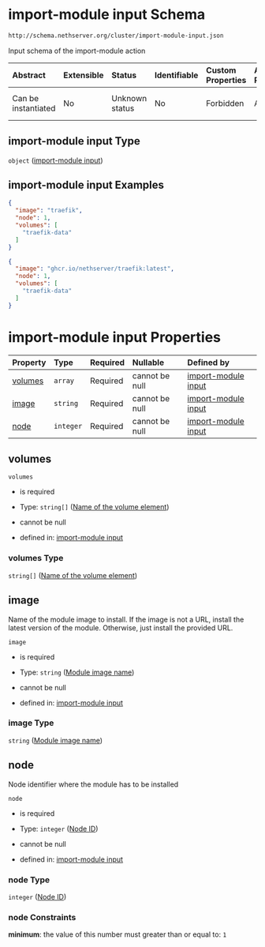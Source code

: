 # import-module input Schema

```txt
http://schema.nethserver.org/cluster/import-module-input.json
```

Input schema of the import-module action

| Abstract            | Extensible | Status         | Identifiable | Custom Properties | Additional Properties | Access Restrictions | Defined In                                                                          |
| :------------------ | :--------- | :------------- | :----------- | :---------------- | :-------------------- | :------------------ | :---------------------------------------------------------------------------------- |
| Can be instantiated | No         | Unknown status | No           | Forbidden         | Allowed               | none                | [import-module-input.json](cluster/import-module-input.json "open original schema") |

## import-module input Type

`object` ([import-module input](import-module-input-1.md))

## import-module input Examples

```json
{
  "image": "traefik",
  "node": 1,
  "volumes": [
    "traefik-data"
  ]
}
```

```json
{
  "image": "ghcr.io/nethserver/traefik:latest",
  "node": 1,
  "volumes": [
    "traefik-data"
  ]
}
```

# import-module input Properties

| Property            | Type      | Required | Nullable       | Defined by                                                                                                                                                                                         |
| :------------------ | :-------- | :------- | :------------- | :------------------------------------------------------------------------------------------------------------------------------------------------------------------------------------------------- |
| [volumes](#volumes) | `array`   | Required | cannot be null | [import-module input](import-module-input-1-properties-initial-volume-set-where-the-module-state-is-stored.md "http://schema.nethserver.org/cluster/import-module-input.json#/properties/volumes") |
| [image](#image)     | `string`  | Required | cannot be null | [import-module input](import-module-input-1-properties-module-image-name.md "http://schema.nethserver.org/cluster/import-module-input.json#/properties/image")                                     |
| [node](#node)       | `integer` | Required | cannot be null | [import-module input](import-module-input-1-properties-node-id.md "http://schema.nethserver.org/cluster/import-module-input.json#/properties/node")                                                |

## volumes



`volumes`

* is required

* Type: `string[]` ([Name of the volume element](import-module-input-1-properties-initial-volume-set-where-the-module-state-is-stored-name-of-the-volume-element.md))

* cannot be null

* defined in: [import-module input](import-module-input-1-properties-initial-volume-set-where-the-module-state-is-stored.md "http://schema.nethserver.org/cluster/import-module-input.json#/properties/volumes")

### volumes Type

`string[]` ([Name of the volume element](import-module-input-1-properties-initial-volume-set-where-the-module-state-is-stored-name-of-the-volume-element.md))

## image

Name of the module image to install. If the image is not a URL, install the latest version of the module. Otherwise, just install the provided URL.

`image`

* is required

* Type: `string` ([Module image name](import-module-input-1-properties-module-image-name.md))

* cannot be null

* defined in: [import-module input](import-module-input-1-properties-module-image-name.md "http://schema.nethserver.org/cluster/import-module-input.json#/properties/image")

### image Type

`string` ([Module image name](import-module-input-1-properties-module-image-name.md))

## node

Node identifier where the module has to be installed

`node`

* is required

* Type: `integer` ([Node ID](import-module-input-1-properties-node-id.md))

* cannot be null

* defined in: [import-module input](import-module-input-1-properties-node-id.md "http://schema.nethserver.org/cluster/import-module-input.json#/properties/node")

### node Type

`integer` ([Node ID](import-module-input-1-properties-node-id.md))

### node Constraints

**minimum**: the value of this number must greater than or equal to: `1`
